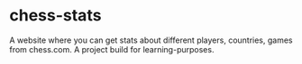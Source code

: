 # chess-stats
A website where you can get stats about different players, countries, games from chess.com. A project build for learning-purposes.
